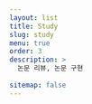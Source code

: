 ```yaml
---
layout: list
title: Study
slug: study
menu: true
order: 3
description: >
  논문 리뷰, 논문 구현
  
sitemap: false
---
```

